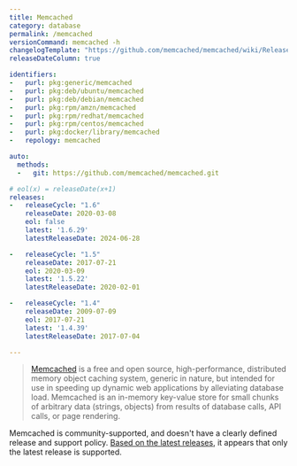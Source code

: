 ```yaml
---
title: Memcached
category: database
permalink: /memcached
versionCommand: memcached -h
changelogTemplate: "https://github.com/memcached/memcached/wiki/ReleaseNotes{{'__LATEST__'|replace:'.',''}}"
releaseDateColumn: true

identifiers:
-   purl: pkg:generic/memcached
-   purl: pkg:deb/ubuntu/memcached
-   purl: pkg:deb/debian/memcached
-   purl: pkg:rpm/amzn/memcached
-   purl: pkg:rpm/redhat/memcached
-   purl: pkg:rpm/centos/memcached
-   purl: pkg:docker/library/memcached
-   repology: memcached

auto:
  methods:
  -   git: https://github.com/memcached/memcached.git

# eol(x) = releaseDate(x+1)
releases:
-   releaseCycle: "1.6"
    releaseDate: 2020-03-08
    eol: false
    latest: '1.6.29'
    latestReleaseDate: 2024-06-28

-   releaseCycle: "1.5"
    releaseDate: 2017-07-21
    eol: 2020-03-09
    latest: '1.5.22'
    latestReleaseDate: 2020-02-01

-   releaseCycle: "1.4"
    releaseDate: 2009-07-09
    eol: 2017-07-21
    latest: '1.4.39'
    latestReleaseDate: 2017-07-04

---
```


> [Memcached](https://www.memcached.org/) is a free and open source, high-performance, distributed
> memory object caching system, generic in nature, but intended for use in speeding up dynamic web
> applications by alleviating database load. Memcached is an in-memory key-value store for small
> chunks of arbitrary data (strings, objects) from results of database calls, API calls, or page
> rendering.

Memcached is community-supported, and doesn't have a clearly defined release and support policy.
[Based on the latest releases](https://github.com/memcached/memcached/wiki/ReleaseNotes), it
appears that only the latest release is supported.
